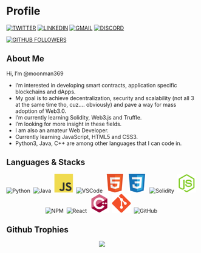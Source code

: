 # Profile

[![TWITTER](https://img.shields.io/badge/Twitter-1DA1F2?style=for-the-badge&logo=twitter&logoColor=white)](https://twitter.com/coin_sniper356)
[![LINKEDIN](https://img.shields.io/badge/LinkedIn-0077B5?style=for-the-badge&logo=linkedin&logoColor=white)](https://www.linkedin.com/in/ayan-maiti-5b4332233/)
[![GMAIL](https://img.shields.io/badge/Gmail-D14836?style=for-the-badge&logo=gmail&logoColor=white)](mailto:mightyayan369@gmail.com)
[![DISCORD](https://img.shields.io/badge/Discord-7289DA?style=for-the-badge&logo=discord&logoColor=white)](https://discord.com/users/Nemesis606#6770)

[![GITHUB FOLLOWERS](https://img.shields.io/github/followers/moonman369?style=social)](https://github.com/moonman369")

## About Me

Hi, I’m @moonman369
-  I’m interested in developing smart contracts, application specific blockchains and dApps.
-  My goal is to achieve decentralization, security and scalability (not all 3 at the same time tho, cuz.... obviously) and pave a way for mass adoption of Web3.0.
-  I’m currently learning Solidity, Web3.js and Truffle.
-  I’m looking for more insight in these fields.
-  I am also an amateur Web Developer.
-  Currently learning JavaScript, HTML5 and CSS3.
-  Python3, Java, C++ are among other languages that I can code in.

## Languages & Stacks


<link rel="stylesheet" href="https://cdn.jsdelivr.net/gh/devicons/devicon@v2.15.1/devicon.min.css">
          
<div align="center">  
  <img src="https://cdn.jsdelivr.net/gh/devicons/devicon/icons/python/python-original.svg"  title="Python" alt="Python" width="50" height="50"/>&nbsp;
  <img src="https://cdn.jsdelivr.net/gh/devicons/devicon/icons/java/java-original.svg"  title="Java" alt="Java" width="50" height="50"/>&nbsp;
  <img src="https://github.com/devicons/devicon/blob/master/icons/javascript/javascript-original.svg" title="JavaScript" alt="JavaScript" width="50"                      height="50"/>&nbsp;
  <img src="https://cdn.jsdelivr.net/gh/devicons/devicon/icons/vscode/vscode-original.svg" title="Visual Studio Code" alt="VSCode" width="50" height="50"/>&nbsp;
  <img src="https://github.com/devicons/devicon/blob/master/icons/html5/html5-original.svg" title="HTML5" alt="HTML" width="50" height="50"/>&nbsp;
  <img src="https://github.com/devicons/devicon/blob/master/icons/css3/css3-original.svg"  title="CSS3" alt="CSS" width="50" height="50"/>&nbsp;
  <img src="https://cdn.jsdelivr.net/gh/devicons/devicon/icons/solidity/solidity-original.svg"  title="Solidity" alt="Solidity" width="50" height="50"/>&nbsp;
  <img src="https://github.com/devicons/devicon/blob/master/icons/nodejs/nodejs-original.svg" title="NodeJS" alt="NodeJS" width="50" height="50"/>&nbsp;
  <img src="https://cdn.jsdelivr.net/gh/devicons/devicon/icons/npm/npm-original-wordmark.svg" title="Node Package Manager" alt="NPM" width="50" height="50"/>&nbsp;
  <img src="https://cdn.jsdelivr.net/gh/devicons/devicon/icons/react/react-original.svg" title="React" alt="React" width="50" height="50"/>&nbsp;
  <img src="https://github.com/devicons/devicon/blob/master/icons/cplusplus/cplusplus-original.svg" title="C++" alt="C++" width="50" height="50"/>&nbsp;
  <img src="https://github.com/devicons/devicon/blob/master/icons/git/git-original.svg" title="Git" alt="Git" width="50" height="50"/>&nbsp;
  <img src="https://cdn.jsdelivr.net/gh/devicons/devicon/icons/github/github-original.svg" title="GitHub" alt="GitHub" width="50" height="50"/>&nbsp; 
  
          
</div>

## Github Trophies

<div align="center">
<img src="https://github-profile-trophy.vercel.app/?username=moonman369&theme=onedark">
</div>

